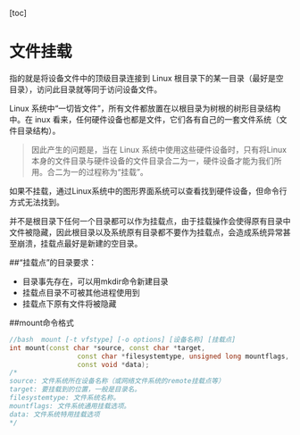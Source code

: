 [toc]

# 文件挂载

指的就是将设备文件中的顶级目录连接到 Linux 根目录下的某一目录（最好是空目录），访问此目录就等同于访问设备文件。

Linux 系统中“一切皆文件”，所有文件都放置在以根目录为树根的树形目录结构中。在 inux 看来，任何硬件设备也都是文件，它们各有自己的一套文件系统（文件目录结构）。

> 因此产生的问题是，当在 Linux 系统中使用这些硬件设备时，只有将Linux本身的文件目录与硬件设备的文件目录合二为一，硬件设备才能为我们所用。合二为一的过程称为“挂载”。

如果不挂载，通过Linux系统中的图形界面系统可以查看找到硬件设备，但命令行方式无法找到。

并不是根目录下任何一个目录都可以作为挂载点，由于挂载操作会使得原有目录中文件被隐藏，因此根目录以及系统原有目录都不要作为挂载点，会造成系统异常甚至崩溃，挂载点最好是新建的空目录。

##“挂载点”的目录要求：

- 目录事先存在，可以用mkdir命令新建目录
- 挂载点目录不可被其他进程使用到
- 挂载点下原有文件将被隐藏

##mount命令格式

```c++
//bash  mount [-t vfstype] [-o options] [设备名称] [挂载点]
int mount(const char *source, const char *target,
                 const char *filesystemtype, unsigned long mountflags,
                 const void *data);
/*
source: 文件系统所在设备名称（或网络文件系统的remote挂载点等）
target: 要挂载到的位置，一般是目录名。
filesystemtype: 文件系统名称。
mountflags: 文件系统通用挂载选项。
data: 文件系统特用挂载选项
*/
```

